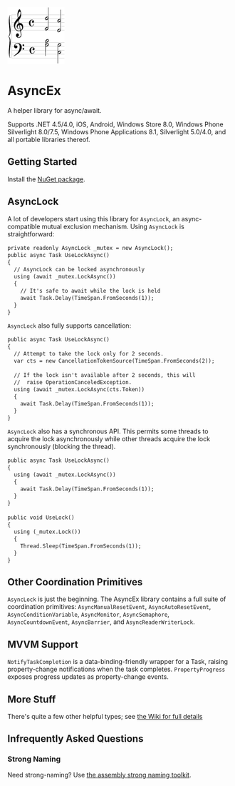 ![Logo](AsyncEx.128.png)

# AsyncEx

A helper library for async/await.

Supports .NET 4.5/4.0, iOS, Android, Windows Store 8.0, Windows Phone Silverlight 8.0/7.5, Windows Phone Applications 8.1, Silverlight 5.0/4.0, and all portable libraries thereof.

## Getting Started

Install the [NuGet package](http://www.nuget.org/packages/Nito.AsyncEx).

## AsyncLock

A lot of developers start using this library for `AsyncLock`, an async-compatible mutual exclusion mechanism. Using `AsyncLock` is straightforward:

    private readonly AsyncLock _mutex = new AsyncLock();
    public async Task UseLockAsync()
    {
      // AsyncLock can be locked asynchronously
      using (await _mutex.LockAsync())
      {
        // It's safe to await while the lock is held
        await Task.Delay(TimeSpan.FromSeconds(1));
      }
    }

`AsyncLock` also fully supports cancellation:

    public async Task UseLockAsync()
    {
      // Attempt to take the lock only for 2 seconds.
      var cts = new CancellationTokenSource(TimeSpan.FromSeconds(2));
      
      // If the lock isn't available after 2 seconds, this will
      //  raise OperationCanceledException.
      using (await _mutex.LockAsync(cts.Token))
      {
        await Task.Delay(TimeSpan.FromSeconds(1));
      }
    }

`AsyncLock` also has a synchronous API. This permits some threads to acquire the lock asynchronously while other threads acquire the lock synchronously (blocking the thread).

    public async Task UseLockAsync()
    {
      using (await _mutex.LockAsync())
      {
        await Task.Delay(TimeSpan.FromSeconds(1));
      }
    }

    public void UseLock()
    {
      using (_mutex.Lock())
      {
        Thread.Sleep(TimeSpan.FromSeconds(1));
      }
    }

## Other Coordination Primitives

`AsyncLock` is just the beginning. The AsyncEx library contains a full suite of coordination primitives: `AsyncManualResetEvent`, `AsyncAutoResetEvent`, `AsyncConditionVariable`, `AsyncMonitor`, `AsyncSemaphore`, `AsyncCountdownEvent`, `AsyncBarrier`, and `AsyncReaderWriterLock`.

## MVVM Support

`NotifyTaskCompletion` is a data-binding-friendly wrapper for a Task, raising property-change notifications when the task completes. `PropertyProgress` exposes progress updates as property-change events.

## More Stuff

There's quite a few other helpful types; see [the Wiki for full details](https://github.com/StephenCleary/AsyncEx/wiki)

## Infrequently Asked Questions

### Strong Naming

Need strong-naming? Use [the assembly strong naming toolkit](https://www.nuget.org/packages/Nivot.StrongNaming/1.0.4.2).
